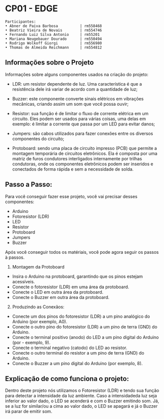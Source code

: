 # CP01 - EDGE 
```http 
Participantes:
• Abner de Paiva Barbosa          | rm558468
• Beatriz Vieira de Novais        | rm554746
• Fernando Luiz Silva Antonio     | rm55201
• Mariana Neugebauer Dourado      | rm550494
• Rodrigo Wolkoff Giorgi          | rm556980
• Thomas de Almeida Reichmann     | rm554812
```


## Informações sobre o Projeto 
Informações sobre alguns componentes usados na criação do projeto: 

- LDR: um resistor dependente de luz. Uma característica é que a resistência dele irá variar de acordo com a quantidade de luz;

- Buzzer: este componente converte sinais elétricos em vibrações mecânicas, criando assim um som que você possa ouvir;

- Resistor: sua função é de limitar o fluxo de corrente elétrica em um circuito. Eles podem ser usados para várias coisas, uma delas em exemplo: é limitar a corrente que passa por um LED para evitar danos;

- Jumpers: são cabos utilizados para fazer conexões entre os diversos componentes do circuito;

- Protoboard: sendo uma placa de circuito impresso (PCB) que permite a montagem temporária de circuitos eletrônicos. Ela é composta por uma matriz de furos condutores interligados internamente por trilhas condutoras, onde os componentes eletrônicos podem ser inseridos e conectados de forma rápida e sem a necessidade de solda.

## Passo a Passo: 
Para você conseguir fazer esse projeto, você vai precisar desses componentes:
- Arduino 
- Fotoresistor (LDR)
- LED
- Resistor 
- Protoboard
- Jumpers 
- Buzzer

Após você conseguir todos os matériais, você pode agora seguir os passos à passos.
1. Montagem da Protoboard
- Insira o Arduino na protoboard, garantindo que os pinos estejam acessíveis.
- Conecte o fotoresistor (LDR) em uma área da protoboard.
- Conecte o LED em outra área da protoboard.
- Conecte o Buzzer em outra área da protoboard.

2. Produzindo as Conexãos: 
- Conecte um dos pinos do fotoresistor (LDR) a um pino analógico do Arduino (por exemplo, A0).
- Conecte o outro pino do fotoresistor (LDR) a um pino de terra (GND) do Arduino.
- Conecte o terminal positivo (anodo) do LED a um pino digital do Arduino (por - exemplo, 9).
- Conecte o terminal negativo (catodo) do LED ao resistor.
- Conecte o outro terminal do resistor a um pino de terra (GND) do Arduino.
- Conecte o Buzzer a um pino digital do Arduino (por exemplo, 8).

## Explicação de como funciona o projeto:
Dentro deste projeto nós utilizamos o Fotoresistor (LDR) e tendo sua função para detectar a intensidade da luz ambiente. 
Caso a intensidadeda luz seja inferior ao valor dado, o LED se acenderá e com o Buzzer emitindo som. 
Já, se a luz for similar/ou a cima ao valor dado, o LED se apagará e já o Buzzer irá parar de emitir som. 